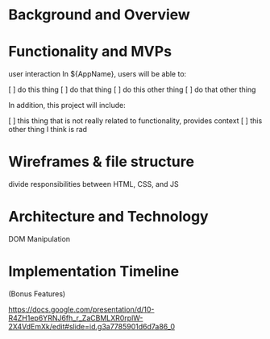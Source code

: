 # Background and Overview 

# Functionality and MVPs 
user interaction
In ${AppName}, users will be able to:

[ ] do this thing
[ ] do that thing
[ ] do this other thing
[ ] do that other thing

In addition, this project will include:

[ ] this thing that is not really related to functionality, provides context
[ ] this other thing I think is rad


# Wireframes & file structure
divide responsibilities between HTML, CSS, and JS


# Architecture and Technology
DOM Manipulation


# Implementation Timeline 

(Bonus Features) 

https://docs.google.com/presentation/d/10-R4ZH1ep6YRNJ6fh_r_ZaCBMLXR0rplW-2X4VdEmXk/edit#slide=id.g3a7785901d6d7a86_0
